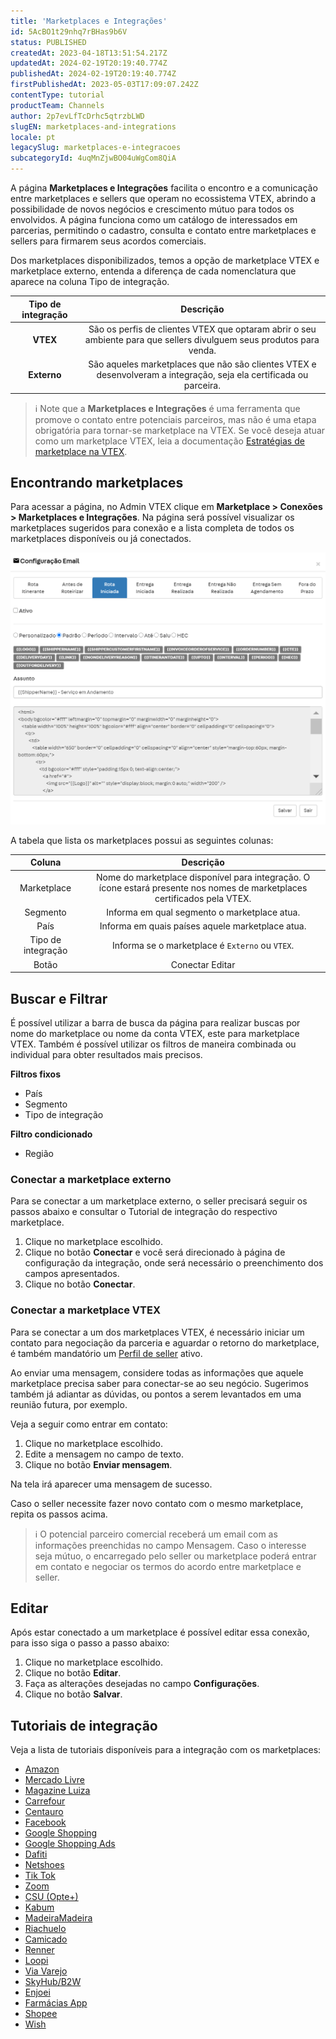 ```yaml
---
title: 'Marketplaces e Integrações'
id: 5AcBO1t29nhq7rBHas9b6V
status: PUBLISHED
createdAt: 2023-04-18T13:51:54.217Z
updatedAt: 2024-02-19T20:19:40.774Z
publishedAt: 2024-02-19T20:19:40.774Z
firstPublishedAt: 2023-05-03T17:09:07.242Z
contentType: tutorial
productTeam: Channels
author: 2p7evLfTcDrhc5qtrzbLWD
slugEN: marketplaces-and-integrations
locale: pt
legacySlug: marketplaces-e-integracoes
subcategoryId: 4uqMnZjwBO04uWgCom8QiA
---
```


A página __Marketplaces e Integrações__ facilita o encontro e a comunicação entre marketplaces e sellers que operam no ecossistema VTEX, abrindo a possibilidade de novos negócios e crescimento mútuo para todos os envolvidos. A página funciona como um catálogo de interessados em parcerias, permitindo o cadastro, consulta e contato entre marketplaces e sellers para firmarem seus acordos comerciais.  

Dos marketplaces disponibilizados, temos a opção de marketplace VTEX e marketplace externo, entenda a diferença de cada nomenclatura que aparece na coluna Tipo de integração.  

| **Tipo de integração** | **Descrição** |
|:---:|:---:| 
| **VTEX** | São os perfis de clientes VTEX que optaram abrir o seu ambiente para que sellers divulguem seus produtos para venda. |
| **Externo** | São aqueles marketplaces que não são clientes VTEX e desenvolveram a integração, seja ela certificada ou parceira. |

>ℹ️ Note que a **Marketplaces e Integrações** é uma ferramenta que promove o contato entre potenciais parceiros, mas não é uma etapa obrigatória para tornar-se marketplace na VTEX. Se você deseja atuar como um marketplace VTEX, leia a documentação [Estratégias de marketplace na VTEX](https://help.vtex.com/pt/tutorial/estrategias-de-marketplace-na-vtex--tutorials_402#sendo-seller-vtex).  

## Encontrando marketplaces  

Para acessar a página, no Admin VTEX clique em __Marketplace > Conexões > Marketplaces e Integrações__. Na página será possível visualizar os marketplaces sugeridos para conexão e a lista completa de todos os marketplaces disponíveis ou já conectados.  

![Marketplace e integrações](https://raw.githubusercontent.com/vtexdocs/help-center-content/refs/heads/main/_1.png) 

A tabela que lista os marketplaces possui as seguintes colunas:  

| **Coluna** | **Descrição** |  
|:---:|:---:|  
| Marketplace | Nome do marketplace disponível para integração. O ícone <i class="fas fa-check-circle" style="color: #3c75d7;"></i> estará presente nos nomes de marketplaces certificados pela VTEX. |  
| Segmento | Informa em qual segmento o marketplace atua. |  
| País | Informa em quais países aquele marketplace atua. |  
| Tipo de integração | Informa se o marketplace é `Externo` ou `VTEX`. |  
| Botão | Conectar Editar |  

## Buscar e Filtrar  

É possível utilizar a barra de busca da página para realizar buscas por nome do marketplace ou nome da conta VTEX, este para marketplace VTEX. Também é possível utilizar os filtros de maneira combinada ou individual para obter resultados mais precisos.   

__Filtros fixos__  
 - País  
 - Segmento  
 - Tipo de integração  

__Filtro condicionado__  
 - Região  

### Conectar a marketplace externo  

Para se conectar a um marketplace externo, o seller precisará seguir os passos abaixo e consultar o Tutorial de integração do respectivo marketplace.

1. Clique no marketplace escolhido.  
2. Clique no botão __Conectar__ e você será direcionado à página de configuração da integração, onde será necessário o preenchimento dos campos apresentados.  
3. Clique no botão __Conectar__.  

### Conectar a marketplace VTEX  

Para se conectar a um dos marketplaces VTEX, é necessário iniciar um contato para negociação da parceria e aguardar o retorno do marketplace, é também mandatório um [Perfil de seller](https://help.vtex.com/pt/tutorial/encontre-marketplaces-e-sellers-no-ecossistema-vtex--2bzC7tXlVgLEEjxo4ixcAM#perfil-da-loja) ativo.  

Ao enviar uma mensagem, considere todas as informações que aquele marketplace precisa saber para conectar-se ao seu negócio. Sugerimos também já adiantar as dúvidas, ou pontos a serem levantados em uma reunião futura, por exemplo.

Veja a seguir como entrar em contato:

1. Clique no marketplace escolhido.  
2. Edite a mensagem no campo de texto.  
3. Clique no botão __Enviar mensagem__.  

Na tela irá aparecer uma mensagem de sucesso.

Caso o seller necessite fazer novo contato com o mesmo marketplace, repita os passos acima.

>ℹ️ O potencial parceiro comercial receberá um email com as informações preenchidas no campo Mensagem. Caso o interesse seja mútuo, o encarregado pelo seller ou marketplace poderá entrar em contato e negociar os termos do acordo entre marketplace e seller.  

## Editar  

Após estar conectado a um marketplace é possível editar essa conexão, para isso siga o passo a passo abaixo:  

1. Clique no marketplace escolhido.  
2. Clique no botão __Editar__.  
3. Faça as alterações desejadas no campo __Configurações__.  
4. Clique no botão __Salvar__.  

## Tutoriais de integração  

Veja a lista de tutoriais disponíveis para a integração com os marketplaces:  

- [Amazon](https://help.vtex.com/pt/tracks/configurar-integracao-com-a-amazon--6sgd4Pagy3wNsWKBvmIFrP)  
- [Mercado Livre](https://help.vtex.com/pt/tracks/configurar-integracao-do-mercado-livre--2YfvI3Jxe0CGIKoWIGQEIq)  
- [Magazine Luiza](https://help.vtex.com/pt/tracks/configurar-integracao-com-o-magazine-luiza--5Yx5IrNa7Y48c6aSC8wu2Y)  
- [Carrefour](https://help.vtex.com/pt/tracks/configurar-integracao-com-o-carrefour--2wYlj07cNuA8k8mmwY86K2)  
- [Centauro](https://help.vtex.com/pt/tracks/integracao-com-a-centauro--D8Qnjbr5lfLkUfMRhsfbj)  
- [Facebook](https://help.vtex.com/pt/tracks/integracao-com-o-facebook--7h8KvIC4DbRRc8VlyJ8PFc)  
- [Google Shopping](https://help.vtex.com/pt/tracks/configurar-integracao-com-o-google-shopping--25Sl7iOqq58PGfVfTAo8Xw)  
- [Google Shopping Ads](https://help.vtex.com/pt/tracks/como-fazer-campanhas-atraves-do-google-ads--47kz5PRQPK0IEaqGqiIuA)  
- [Dafiti](https://help.vtex.com/pt/tracks/configurar-integracao-da-dafiti--4wF4RBx9ygEkimW6SsKw8i)  
- [Netshoes](https://help.vtex.com/pt/tracks/configurar-integracao-da-netshoes--5Ua87lhFg4m0kEcuyqmcCm)  
- [Tik Tok](https://help.vtex.com/pt/tracks/integracao-com-o-tiktok--1r0yJSO11nrer1YVu3WTFd)  
- [Zoom](https://help.vtex.com/pt/tutorial/integrando-com-zoom--2OoQjigCVOIEWWkgOqwCK6?&utm_source=autocomplete)  
- [CSU (Opte+)](https://help.vtex.com/pt/tutorial/integrando-com-csu-opte-2--tutorials_4258)  
- [Kabum](https://help.vtex.com/pt/tutorial/integracao-com-o-kabum--DM0uQeFIXOk7CY9oAPrf0)  
- [MadeiraMadeira](https://help.vtex.com/pt/tutorial/integracao-com-madeiramadeira--J4QCENKiz4urYNfaMuE0i)  
- [Riachuelo](https://help.vtex.com/pt/tutorial/integracao-com-riachuelo--kpfxAgwEcANihHLT4iW81)  
- [Camicado](https://help.vtex.com/pt/tutorial/integracao-com-renner-e-camicado--5qf2wloosKlmIB8o2AitnT)  
- [Renner](https://help.vtex.com/pt/tutorial/integracao-com-renner-e-camicado--5qf2wloosKlmIB8o2AitnT)  
- [Loopi](https://help.vtex.com/pt/tutorial/integracao-com-loopi--2wmap3hWksLxJ0IYe7nYFP)  
- [Via Varejo](https://help.vtex.com/pt/tutorial/como-funciona-a-integracao-da-cnova-via-varejo--1vFbUZUL80SQ0SoySGO8E6)  
- [SkyHub/B2W](https://help.vtex.com/pt/tutorial/como-funciona-a-integracao-da-skyhub--UJfYlTdmw0so2OKSie2M8)  
- [Enjoei](https://help.vtex.com/pt/tutorial/integracao-com-enjoei--3mV9uhw1AdqFol8K2tfwly)  
- [Farmácias App](https://help.vtex.com/pt/tutorial/integrando-com-farmacias-app--tutorials_6271)   
- [Shopee](https://help.vtex.com/pt/tutorial/integracao-com-a-shopee-beta--5OV9idUY6fHu3P8grnCnqj)  
- [Wish ](https://help.vtex.com/pt/tracks/integracao-com-a-wish--50hbG4bzhSIhjz1lzqI1g4) 

